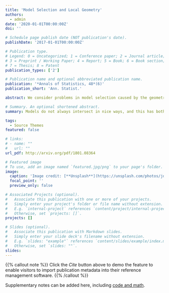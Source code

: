 ```yaml
---
title: 'Model Selection and Local Geometry'
authors:
  - admin
date: '2020-01-01T00:00:00Z'
doi: ''

# Schedule page publish date (NOT publication's date).
publishDate: '2017-01-01T00:00:00Z'

# Publication type.
# Legend: 0 = Uncategorized; 1 = Conference paper; 2 = Journal article;
# 3 = Preprint / Working Paper; 4 = Report; 5 = Book; 6 = Book section;
# 7 = Thesis; 8 = Patent
publication_types: ['2']

# Publication name and optional abbreviated publication name.
publication: '*Annals of Statistics, 48*(6)'
publication_short: 'Ann. Statist.'

abstract: We consider problems in model selection caused by the geometry of models close to their points of intersection.  In some cases---including common classes of causal or graphical models, as well as time series models---distinct models may nevertheless have identical tangent spaces.  This has two immediate consequences-first, in order to obtain constant power to reject one model in favour of another we need local alternative hypotheses that decrease to the null at a slower rate than the usual parametric root-n (typically we will require 4th-root-n or slower); in other words, to distinguish between the models we need large effect sizes or very large sample sizes.  Second, we show that under even weaker conditions on their tangent cones, models in these classes cannot be made simultaneously convex by a reparameterization.  This shows that Bayesian network models, amongst others, cannot be learned directly with a convex method similar to the graphical lasso. However, we are able to use our results to suggest methods for model selection that learn the tangent space directly, rather than the model itself.  In particular, we give a generic algorithm for learning Bayesian network models.

# Summary. An optional shortened abstract.
summary: Models do not always intersect in nice ways, and this has both statistical and computational consequences for model selection and inference.

tags:
  - Source Themes
featured: false

# links:
# - name: ""
#   url: ""
url_pdf: http://arxiv.org/pdf/1801.08364

# Featured image
# To use, add an image named `featured.jpg/png` to your page's folder.
image:
  caption: 'Image credit: [**Unsplash**](https://unsplash.com/photos/jdD8gXaTZsc)'
  focal_point: ''
  preview_only: false

# Associated Projects (optional).
#   Associate this publication with one or more of your projects.
#   Simply enter your project's folder or file name without extension.
#   E.g. `internal-project` references `content/project/internal-project/index.md`.
#   Otherwise, set `projects: []`.
projects: []

# Slides (optional).
#   Associate this publication with Markdown slides.
#   Simply enter your slide deck's filename without extension.
#   E.g. `slides: "example"` references `content/slides/example/index.md`.
#   Otherwise, set `slides: ""`.
slides:
---
```


{{% callout note %}}
Click the _Cite_ button above to demo the feature to enable visitors to import publication metadata into their reference management software.
{{% /callout %}}

Supplementary notes can be added here, including [code and math](https://wowchemy.com/docs/content/writing-markdown-latex/).
